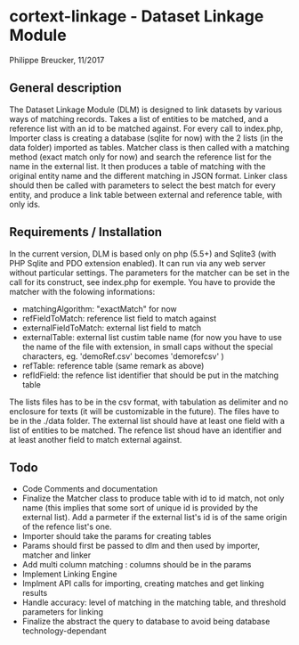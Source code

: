 # cortext-linkage - Dataset Linkage Module
Philippe Breucker, 11/2017

## General description

The Dataset Linkage Module (DLM) is designed to link datasets by various ways of matching records. Takes a list of entities to be matched, and a reference list with an id to be matched against. 
For every call to index.php, Importer class is creating a database (sqlite for now) with the 2 lists (in the data folder) imported as tables.
Matcher class is then called with a matching method (exact match only for now) and search the reference list for the name in the external list. It then produces a table of matching with the original entity name and the different matching in JSON format.
Linker class should then be called with parameters to select the best match for every entity, and produce a link table between external and reference table, with only ids.

## Requirements / Installation

In the current version, DLM is based only on php (5.5+) and Sqlite3 (with PHP Sqlite and PDO extension enabled). It can run via any web server without particular settings.
The parameters for the matcher can be set in the call for its construct, see index.php for exemple. You have to provide the matcher with the folowing informations:

- matchingAlgorithm: "exactMatch" for now
- refFieldToMatch: reference list field to match against
- externalFieldToMatch: external list field to match
- externalTable: external list custim table name (for now you have to use the name of the file with extension, in small caps without the special characters, eg. 'demoRef.csv' becomes 'demorefcsv' )
- refTable: reference table (same remark as above)
- refIdField: the refence list identifier that should be put in the matching table

The lists files has to be in the csv format, with tabulation as delimiter and no enclosure for texts (it will be customizable in the future). The files have to be in the ./data folder. The external list should have at least one field with a list of entities to be matched. The refence list shoud have an identifier and at least another field to match external against.

## Todo

- Code Comments and documentation
- Finalize the Matcher class to produce table with id to id match, not only name (this implies that some sort of unique id is provided by the external list). Add a parmeter if the external list's id is of the same origin of the refence list's one.
- Importer should take the params for creating tables
- Params should first be passed to dlm and then used by importer, matcher and linker
- Add multi column matching : columns should be in the params
- Implement Linking Engine
- Implment API calls for importing, creating matches and get linking results
- Handle accuracy: level of matching in the matching table, and threshold parameters for linking
- Finalize the abstract the query to database to avoid being database technology-dependant